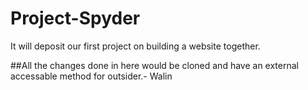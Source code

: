 # Project-Spyder
It will deposit our first project on building a website together.

##All the changes done in here would be cloned and have an external accessable method for outsider.- Walin
